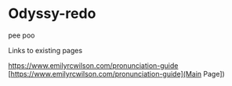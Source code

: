 # Odyssy-redo
pee poo

Links to existing pages

https://www.emilyrcwilson.com/pronunciation-guide
[https://www.emilyrcwilson.com/pronunciation-guide](Main Page])
